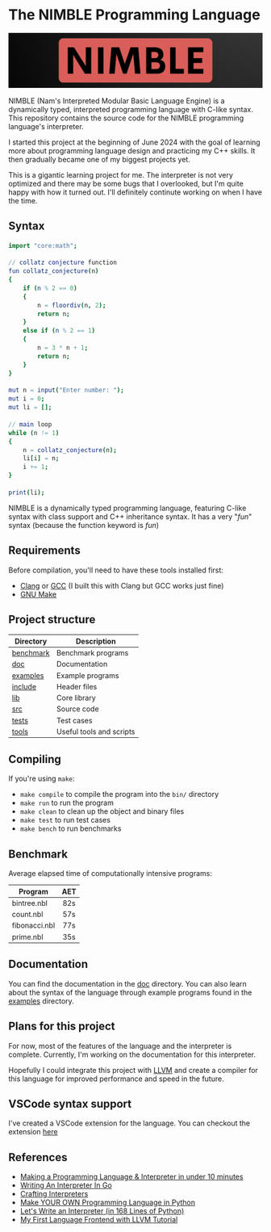 # The NIMBLE Programming Language

![logo](doc/img/logo.png)

NIMBLE (Nam's Interpreted Modular Basic Language Engine) is a dynamically typed, interpreted programming language with C-like syntax. This repository contains the source code for the NIMBLE programming language's interpreter.

I started this project at the beginning of June 2024 with the goal of learning more about programming language design and practicing my C++ skills. It then gradually became one of my biggest projects yet. 

This is a gigantic learning project for me. The interpreter is not very optimized and there may be some bugs that I overlooked, but I'm quite happy with how it turned out. I'll definitely continute working on when I have the time.

## Syntax

```nimble
import "core:math";

// collatz conjecture function
fun collatz_conjecture(n)
{
    if (n % 2 == 0)
    {
        n = floordiv(n, 2);
        return n;
    }
    else if (n % 2 == 1)
    {
        n = 3 * n + 1;
        return n;
    }
}

mut n = input("Enter number: ");
mut i = 0;
mut li = [];

// main loop
while (n != 1)
{
    n = collatz_conjecture(n);
    li[i] = n;
    i += 1;
}

print(li);
```

NIMBLE is a dynamically typed programming language, featuring C-like syntax with class support and C++ inheritance syntax. It has a very "*fun*" syntax (because the function keyword is *fun*)

## Requirements

Before compilation, you'll need to have these tools installed first:
- [Clang](https://clang.llvm.org/) or [GCC](https://gcc.gnu.org/) (I built this with Clang but GCC works just fine)
- [GNU Make](https://www.gnu.org/software/make/)

## Project structure

| Directory | Description |
| --- | --- |
| [benchmark](benchmark/) | Benchmark programs |
| [doc](doc/) | Documentation |
| [examples](examples/) | Example programs |
| [include](include/) | Header files |
| [lib](lib/) | Core library |
| [src](src/) | Source code |
| [tests](tests/) | Test cases |
| [tools](tools/) | Useful tools and scripts |

## Compiling

If you're using `make`:
- `make compile` to compile the program into the `bin/` directory
- `make run` to run the program
- `make clean` to clean up the object and binary files
- `make test` to run test cases
- `make bench` to run benchmarks

## Benchmark

Average elapsed time of computationally intensive programs:

| Program | AET |
| --- | :---: |
| bintree.nbl | 82s |
| count.nbl | 57s |
| fibonacci.nbl | 77s |
| prime.nbl | 35s |

## Documentation

You can find the documentation in the [doc](doc/) directory. You can also learn about the syntax of the language through example programs found in the [examples](examples/) directory.

## Plans for this project

For now, most of the features of the language and the interpreter is complete. Currently, I'm working on the documentation for this interpreter.

Hopefully I could integrate this project with [LLVM](https://llvm.org/) and create a compiler for this language for improved performance and speed in the future.

## VSCode syntax support

I've created a VSCode extension for the language. You can checkout the extension [here](https://github.com/namberino/nimble-vscode)

## References

- [Making a Programming Language & Interpreter in under 10 minutes](https://www.youtube.com/watch?v=A3gTw1ZkeK0)
- [Writing An Interpreter In Go](https://www.amazon.com/Writing-Interpreter-Go-Thorsten-Ball/dp/3982016118)
- [Crafting Interpreters](https://craftinginterpreters.com/)
- [Make YOUR OWN Programming Language in Python](https://youtube.com/playlist?list=PLZQftyCk7_SdoVexSmwy_tBgs7P0b97yD&si=cr5N8m9Ybknj0Pvr)
- [Let's Write an Interpreter (in 168 Lines of Python)](https://www.youtube.com/watch?v=LgsW0eGk-6U)
- [My First Language Frontend with LLVM Tutorial](https://www.llvm.org/docs/tutorial/MyFirstLanguageFrontend/index.html)
